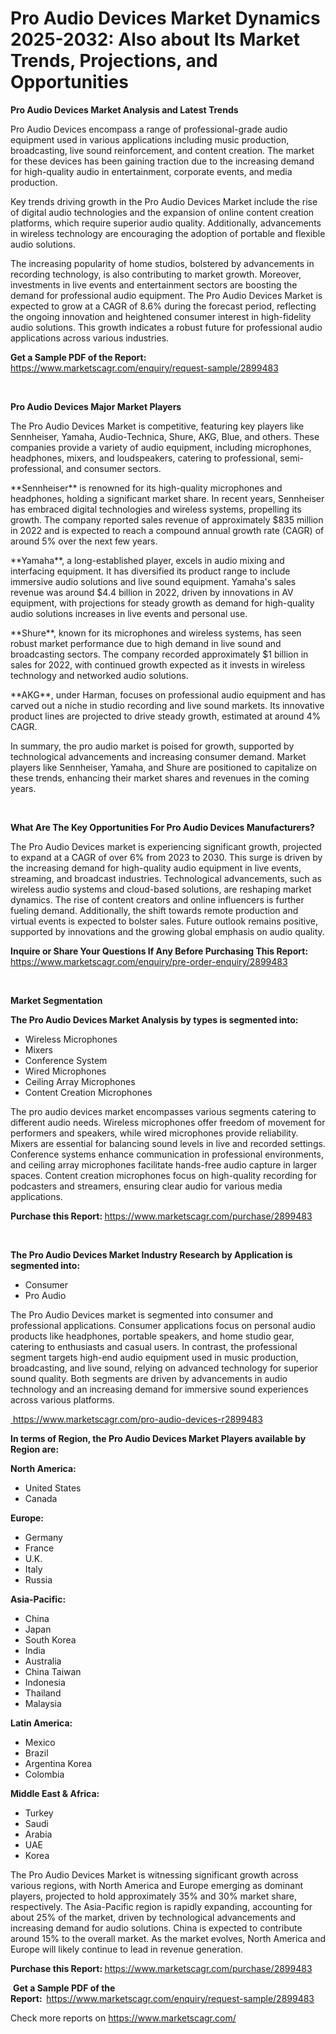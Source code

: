 <p><h1>Pro Audio Devices Market Dynamics 2025-2032: Also about Its Market Trends, Projections, and Opportunities</h1></p><p><strong>Pro Audio Devices Market Analysis and Latest Trends</strong></p>
<p><p>Pro Audio Devices encompass a range of professional-grade audio equipment used in various applications including music production, broadcasting, live sound reinforcement, and content creation. The market for these devices has been gaining traction due to the increasing demand for high-quality audio in entertainment, corporate events, and media production. </p><p>Key trends driving growth in the Pro Audio Devices Market include the rise of digital audio technologies and the expansion of online content creation platforms, which require superior audio quality. Additionally, advancements in wireless technology are encouraging the adoption of portable and flexible audio solutions. </p><p>The increasing popularity of home studios, bolstered by advancements in recording technology, is also contributing to market growth. Moreover, investments in live events and entertainment sectors are boosting the demand for professional audio equipment. The Pro Audio Devices Market is expected to grow at a CAGR of 8.6% during the forecast period, reflecting the ongoing innovation and heightened consumer interest in high-fidelity audio solutions. This growth indicates a robust future for professional audio applications across various industries.</p></p>
<p><strong>Get a Sample PDF of the Report:&nbsp;</strong> <a href="https://www.marketscagr.com/enquiry/request-sample/2899483?utm_campaign=2876&utm_medium=2&utm_source=Github&utm_content=ia&utm_term=16032025&utm_id=pro-audio-devices">https://www.marketscagr.com/enquiry/request-sample/2899483</a></p>
<p>&nbsp;</p>
<p><strong>Pro Audio Devices Major Market Players</strong></p>
<p><p>The Pro Audio Devices Market is competitive, featuring key players like Sennheiser, Yamaha, Audio-Technica, Shure, AKG, Blue, and others. These companies provide a variety of audio equipment, including microphones, headphones, mixers, and loudspeakers, catering to professional, semi-professional, and consumer sectors.</p><p>**Sennheiser** is renowned for its high-quality microphones and headphones, holding a significant market share. In recent years, Sennheiser has embraced digital technologies and wireless systems, propelling its growth. The company reported sales revenue of approximately $835 million in 2022 and is expected to reach a compound annual growth rate (CAGR) of around 5% over the next few years.</p><p>**Yamaha**, a long-established player, excels in audio mixing and interfacing equipment. It has diversified its product range to include immersive audio solutions and live sound equipment. Yamaha's sales revenue was around $4.4 billion in 2022, driven by innovations in AV equipment, with projections for steady growth as demand for high-quality audio solutions increases in live events and personal use.</p><p>**Shure**, known for its microphones and wireless systems, has seen robust market performance due to high demand in live sound and broadcasting sectors. The company recorded approximately $1 billion in sales for 2022, with continued growth expected as it invests in wireless technology and networked audio solutions.</p><p>**AKG**, under Harman, focuses on professional audio equipment and has carved out a niche in studio recording and live sound markets. Its innovative product lines are projected to drive steady growth, estimated at around 4% CAGR.</p><p>In summary, the pro audio market is poised for growth, supported by technological advancements and increasing consumer demand. Market players like Sennheiser, Yamaha, and Shure are positioned to capitalize on these trends, enhancing their market shares and revenues in the coming years.</p></p>
<p>&nbsp;</p>
<p><strong>What Are The Key Opportunities For Pro Audio Devices Manufacturers?</strong></p>
<p><p>The Pro Audio Devices market is experiencing significant growth, projected to expand at a CAGR of over 6% from 2023 to 2030. This surge is driven by the increasing demand for high-quality audio equipment in live events, streaming, and broadcast industries. Technological advancements, such as wireless audio systems and cloud-based solutions, are reshaping market dynamics. The rise of content creators and online influencers is further fueling demand. Additionally, the shift towards remote production and virtual events is expected to bolster sales. Future outlook remains positive, supported by innovations and the growing global emphasis on audio quality.</p></p>
<p><strong>Inquire or Share Your Questions If Any Before Purchasing This Report:</strong> <a href="https://www.marketscagr.com/enquiry/pre-order-enquiry/2899483?utm_campaign=2876&utm_medium=2&utm_source=Github&utm_content=ia&utm_term=16032025&utm_id=pro-audio-devices">https://www.marketscagr.com/enquiry/pre-order-enquiry/2899483</a></p>
<p>&nbsp;</p>
<p><strong>Market Segmentation</strong></p>
<p><strong>The Pro Audio Devices Market Analysis by types is segmented into:</strong></p>
<p><ul><li>Wireless Microphones</li><li>Mixers</li><li>Conference System</li><li>Wired Microphones</li><li>Ceiling Array Microphones</li><li>Content Creation Microphones</li></ul></p>
<p><p>The pro audio devices market encompasses various segments catering to different audio needs. Wireless microphones offer freedom of movement for performers and speakers, while wired microphones provide reliability. Mixers are essential for balancing sound levels in live and recorded settings. Conference systems enhance communication in professional environments, and ceiling array microphones facilitate hands-free audio capture in larger spaces. Content creation microphones focus on high-quality recording for podcasters and streamers, ensuring clear audio for various media applications.</p></p>
<p><strong>Purchase this Report:&nbsp;</strong><a href="https://www.marketscagr.com/purchase/2899483?utm_campaign=2876&utm_medium=2&utm_source=Github&utm_content=ia&utm_term=16032025&utm_id=pro-audio-devices">https://www.marketscagr.com/purchase/2899483</a></p>
<p>&nbsp;</p>
<p><strong>The Pro Audio Devices Market Industry Research by Application is segmented into:</strong></p>
<p><ul><li>Consumer</li><li>Pro Audio</li></ul></p>
<p><p>The Pro Audio Devices market is segmented into consumer and professional applications. Consumer applications focus on personal audio products like headphones, portable speakers, and home studio gear, catering to enthusiasts and casual users. In contrast, the professional segment targets high-end audio equipment used in music production, broadcasting, and live sound, relying on advanced technology for superior sound quality. Both segments are driven by advancements in audio technology and an increasing demand for immersive sound experiences across various platforms.</p></p>
<p><a href="https://www.marketscagr.com/pro-audio-devices-r2899483?utm_campaign=2876&utm_medium=2&utm_source=Github&utm_content=ia&utm_term=16032025&utm_id=pro-audio-devices">&nbsp;https://www.marketscagr.com/pro-audio-devices-r2899483</a></p>
<p><strong>In terms of Region, the Pro Audio Devices Market Players available by Region are:</strong></p>
<p>
    <p> <strong> North America: </strong>
        <ul>
            <li>United States</li>
            <li>Canada</li>
        </ul>
        </p> 
    <p> <strong> Europe: </strong>
        <ul>
            <li>Germany</li>
            <li>France</li>
            <li>U.K.</li>
            <li>Italy</li>
            <li>Russia</li>
        </ul>
        </p> 
    <p> <strong> Asia-Pacific: </strong>
        <ul>
            <li>China</li>
            <li>Japan</li>
            <li>South Korea</li>
            <li>India</li>
            <li>Australia</li>
            <li>China Taiwan</li>
            <li>Indonesia</li>
            <li>Thailand</li>
            <li>Malaysia</li>
        </ul>
        </p> 
    <p> <strong> Latin America: </strong>
        <ul>
            <li>Mexico</li>
            <li>Brazil</li>
            <li>Argentina Korea</li>
            <li>Colombia</li>
        </ul>
        </p> 
    <p> <strong> Middle East & Africa: </strong>
        <ul>
            <li>Turkey</li>
            <li>Saudi</li>
            <li>Arabia</li>
            <li>UAE</li>
            <li>Korea</li>
        </ul>
    </p>
    </p>
<p><p>The Pro Audio Devices Market is witnessing significant growth across various regions, with North America and Europe emerging as dominant players, projected to hold approximately 35% and 30% market share, respectively. The Asia-Pacific region is rapidly expanding, accounting for about 25% of the market, driven by technological advancements and increasing demand for audio solutions. China is expected to contribute around 15% to the overall market. As the market evolves, North America and Europe will likely continue to lead in revenue generation.</p></p>
<p><strong>Purchase this Report: </strong><a href="https://www.marketscagr.com/purchase/2899483?utm_campaign=2876&utm_medium=2&utm_source=Github&utm_content=ia&utm_term=16032025&utm_id=pro-audio-devices">https://www.marketscagr.com/purchase/2899483</a></p>
<p>&nbsp;<strong>Get a Sample PDF of the Report:&nbsp;&nbsp;</strong><a href="https://www.marketscagr.com/enquiry/request-sample/2899483?utm_campaign=2876&utm_medium=2&utm_source=Github&utm_content=ia&utm_term=16032025&utm_id=pro-audio-devices">https://www.marketscagr.com/enquiry/request-sample/2899483</a></p>
<p><strong></strong></p>
<p>Check more reports on <a href="https://www.marketscagr.com/?utm_campaign=2876&utm_medium=2&utm_source=Github&utm_content=ia&utm_term=16032025&utm_id=pro-audio-devices">https://www.marketscagr.com/</a></p>